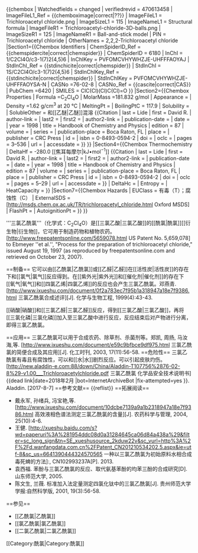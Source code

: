 {{chembox
| Watchedfields = changed
| verifiedrevid = 470613458
| ImageFileL1_Ref = {{chemboximage|correct|??}}
| ImageFileL1 = Trichloroacetyl chloride.png
| ImageSizeL1 = 115
| ImageNameL1 = Structural formula
| ImageFileR1 = Trichloroacetyl-chloride-3D-balls.png
| ImageSizeR1 = 125
| ImageNameR1 = Ball-and-stick model
| PIN = Trichloroacetyl chloride
| OtherNames = 2,2,2-Trichloroacetyl chloride
|Section1={{Chembox Identifiers
| ChemSpiderID_Ref = {{chemspidercite|correct|chemspider}}
| ChemSpiderID = 6180
| InChI = 1/C2Cl4O/c3-1(7)2(4,5)6
| InChIKey = PVFOMCVHYWHZJE-UHFFFAOYAJ
| StdInChI_Ref = {{stdinchicite|correct|chemspider}}
| StdInChI = 1S/C2Cl4O/c3-1(7)2(4,5)6
| StdInChIKey_Ref = {{stdinchicite|correct|chemspider}}
| StdInChIKey = PVFOMCVHYWHZJE-UHFFFAOYSA-N
| CASNo =76-02-8
| CASNo_Ref = {{cascite|correct|CAS}}
| PubChem =6420
| SMILES = ClC(Cl)(Cl)C(Cl)=O
}}
|Section2={{Chembox Properties
| Formula =C<sub>2</sub>Cl<sub>4</sub>O
| MolarMass =181.832 g/mol
| Appearance =
| Density =1.62 g/cm<sup>3</sup> at 20 °C
| MeltingPt =
| BoilingPtC = 117.9
| Solubility =
| SolubleOther = 和[[乙醚|乙醚]]混溶<ref name="hand">
{{Citation
| last = Lide
| first = David R.
| author-link = 
| last2 = 
| first2 = 
| author2-link =
| publication-date =
| date =
| year = 1998
| title = Handbook of Chemistry and Physics
| edition = 87
| volume = 
| series =
| publication-place = Boca Raton, FL
| place = 
| publisher = CRC Press
| id =
| isbn = 0-8493-0594-2
| doi =
| oclc =
| pages = 3–536
| url = 
| accessdate =
}}</ref>
  }}
|Section4={{Chembox Thermochemistry
| DeltaHf = -280.0 [[焦耳每摩尔|kJ•mol<sup>−1</sup>]]<ref name="hand2">
{{Citation
| last = Lide
| first = David R.
| author-link = 
| last2 = 
| first2 = 
| author2-link =
| publication-date =
| date =
| year = 1998
| title = Handbook of Chemistry and Physics
| edition = 87
| volume = 
| series =
| publication-place = Boca Raton, FL
| place = 
| publisher = CRC Press
| id =
| isbn = 0-8493-0594-2
| doi =
| oclc =
| pages = 5–29
| url = 
| accessdate = 
}}</ref>
| DeltaHc = 
| Entropy = 
| HeatCapacity = 
}}
|Section7={{Chembox Hazards
| EUClass = 有毒（T）；腐蚀性（C）
| ExternalSDS = [http://msds.chem.ox.ac.uk/TR/trichloroacetyl_chloride.html Oxford MSDS]
| FlashPt =
| AutoignitionPt = 
 }}
}}

'''三氯乙酰氯'''（化学式：C<sub>2</sub>Cl<sub>4</sub>O）是[[三氯乙酸|三氯乙酸]]的[[酰氯|酰氯]][[衍生物|衍生物]]，它可用于制造药物和植物农药。<ref name="Ebmeyer">[http://www.freepatentsonline.com/5659078.html  US Patent No. 5,659,078] to Ebmeyer ''et al.'', "Process for the preparation of trichloroacetyl chloride," issued August 19, 1997 (as reproduced by freepatentsonline.com and retrieved on October 23, 2007).</ref>

==制备==
它可以由[[乙酰氯|乙酰氯]]或[[乙醛|乙醛]]在[[活性炭|活性炭]]的存在下和[[氯气|氯气]]反应得到。在[[紫外光|紫外光]]和[[催化剂|催化剂]]的存在下[[氧气|氧气]]和[[四氯乙烯|四氯乙烯]]的反应也会产生三氯乙酰氯。<ref>邓燕青. [http://www.ixueshu.com/document/0f2a783ec7f95b1a318947a18e7f9386.html 三氯乙酰氯合成述评][J]. 化学与生物工程, 1999(4):43-43.</ref>

[[硝酸|硝酸]]和[[三氯乙醛|三氯乙醛]]反应，得到[[三氯乙酸|三氯乙酸]]，再将[[三氯化磷|三氯化磷]]加入至三氯乙酸中进行反应，反应结束后对产物进行分离，即得三氯乙酰氯。<ref name=zheng />

==应用==
三氯乙酰氯可以用于合成农药、除草剂、杀菌剂等。<ref name=zheng>郑凯, 周扬, 马汝海,等. [http://www.ixueshu.com/document/e59c9bfbce9df975.html 三氯乙酰氯的简便合成及其应用][J]. 化工时刊, 2003, 17(11):56-58.</ref>
==危险性==
三氯乙酰氯有毒且有腐蚀性，可以和[[水|水]]剧烈反应。可以引起皮肤灼伤。<ref>[http://new.aladdin-e.com:88/down/China/Aladdin-T107756%2876-02-8%29-v1.00___Trichloroacetylchloride.pdf 三氯乙酰氯 化学品安全技术说明书]{{dead link|date=2018年2月 |bot=InternetArchiveBot |fix-attempted=yes }}. Aladdin. [2017-8-7]</ref>
==参考文献==
{{reflist}}
==拓展阅读==
* 戴永军, 孙绪兵, 冯宝艳,等. [http://www.ixueshu.com/document/10dcbe7139a9a1b2318947a18e7f9386.html 高效液相色谱法测定三氯乙酰氯的含量][J]. 农药科学与管理, 2004, 25(10):4-6.
* 王健. [http://xueshu.baidu.com/s?wd=paperuri%3A%281954ddc08d0a31284645ca06d84a438a%29&filter=sc_long_sign&tn=SE_xueshusource_2kduw22v&sc_vurl=http%3A%2F%2Fd.wanfangdata.com.cn%2FPatent_CN201210534202.5.aspx&ie=utf-8&sc_us=6641390444324570565 一种以三氯乙酰氯为初始原料水相合成毒死蜱的方法]:, CN102993237A[P]. 2013.
* 袁西福. 苯酚与三氯乙酰氯的反应、取代氨基苯酚的均苯三酚的合成研究[D]. 山东师范大学, 2005.
* 陈文生, 兰薇. 标准加入法定量测定四氯化钛中的三氯乙酰氯[J]. 贵州师范大学学报:自然科学版, 2001, 19(3):56-58.

==参见==
* [[乙酰氯|乙酰氯]]
* [[氯乙酰氯|氯乙酰氯]]
* [[二氯乙酰氯|二氯乙酰氯]]

[[Category:酰氯|Category:酰氯]]